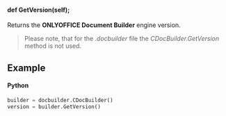 #### def GetVersion(self);

Returns the **ONLYOFFICE Document Builder** engine version.

> Please note, that for the *.docbuilder* file the *CDocBuilder.GetVersion* method is not used.

## Example

#### Python

``` python
builder = docbuilder.CDocBuilder()
version = builder.GetVersion()
```
